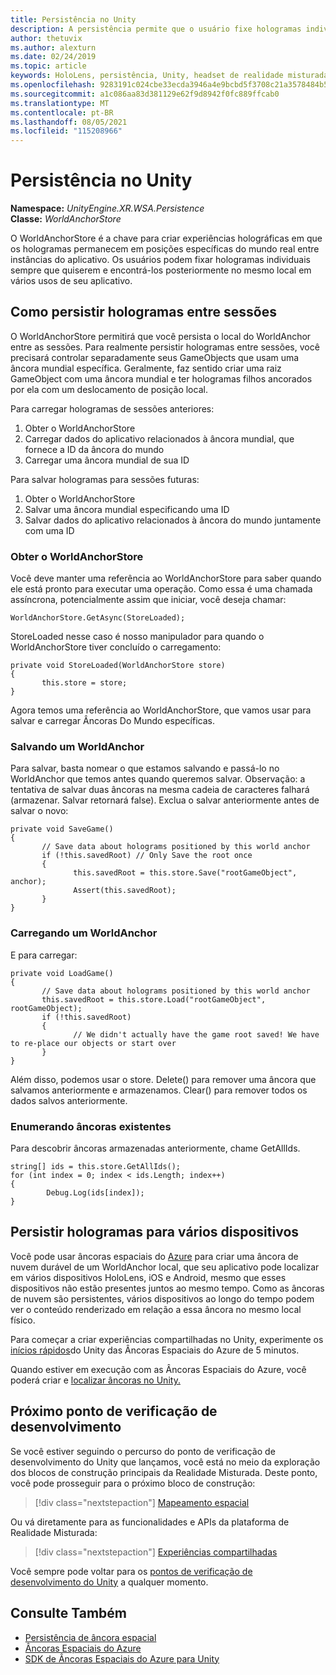 ```yaml
---
title: Persistência no Unity
description: A persistência permite que o usuário fixe hologramas individuais onde quer que ele queira e, em seguida, encontre-os posteriormente em vários usos do seu aplicativo.
author: thetuvix
ms.author: alexturn
ms.date: 02/24/2019
ms.topic: article
keywords: HoloLens, persistência, Unity, headset de realidade misturada, headset de realidade misturada do Windows, headset de realidade virtual
ms.openlocfilehash: 9283191c024cbe33ecda3946a4e9bcbd5f3708c21a3578484b547207ee70a49b
ms.sourcegitcommit: a1c086aa83d381129e62f9d8942f0fc889ffcab0
ms.translationtype: MT
ms.contentlocale: pt-BR
ms.lasthandoff: 08/05/2021
ms.locfileid: "115208966"
---
```

# <a name="persistence-in-unity"></a>Persistência no Unity

**Namespace:** *UnityEngine.XR.WSA.Persistence*<br>
**Classe:** *WorldAnchorStore*

O WorldAnchorStore é a chave para criar experiências holográficas em que os hologramas permanecem em posições específicas do mundo real entre instâncias do aplicativo. Os usuários podem fixar hologramas individuais sempre que quiserem e encontrá-los posteriormente no mesmo local em vários usos de seu aplicativo.

## <a name="how-to-persist-holograms-across-sessions"></a>Como persistir hologramas entre sessões

O WorldAnchorStore permitirá que você persista o local do WorldAnchor entre as sessões. Para realmente persistir hologramas entre sessões, você precisará controlar separadamente seus GameObjects que usam uma âncora mundial específica. Geralmente, faz sentido criar uma raiz GameObject com uma âncora mundial e ter hologramas filhos ancorados por ela com um deslocamento de posição local.

Para carregar hologramas de sessões anteriores:
1. Obter o WorldAnchorStore
2. Carregar dados do aplicativo relacionados à âncora mundial, que fornece a ID da âncora do mundo
3. Carregar uma âncora mundial de sua ID

Para salvar hologramas para sessões futuras:
1. Obter o WorldAnchorStore
2. Salvar uma âncora mundial especificando uma ID
3. Salvar dados do aplicativo relacionados à âncora do mundo juntamente com uma ID

### <a name="getting-the-worldanchorstore"></a>Obter o WorldAnchorStore

Você deve manter uma referência ao WorldAnchorStore para saber quando ele está pronto para executar uma operação. Como essa é uma chamada assíncrona, potencialmente assim que iniciar, você deseja chamar:

```
WorldAnchorStore.GetAsync(StoreLoaded);
```

StoreLoaded nesse caso é nosso manipulador para quando o WorldAnchorStore tiver concluído o carregamento:

```
private void StoreLoaded(WorldAnchorStore store)
{
       this.store = store;
}
```

Agora temos uma referência ao WorldAnchorStore, que vamos usar para salvar e carregar Âncoras Do Mundo específicas.

### <a name="saving-a-worldanchor"></a>Salvando um WorldAnchor

Para salvar, basta nomear o que estamos salvando e passá-lo no WorldAnchor que temos antes quando queremos salvar. Observação: a tentativa de salvar duas âncoras na mesma cadeia de caracteres falhará (armazenar. Salvar retornará false). Exclua o salvar anteriormente antes de salvar o novo:

```
private void SaveGame()
{
       // Save data about holograms positioned by this world anchor
       if (!this.savedRoot) // Only Save the root once
       {
              this.savedRoot = this.store.Save("rootGameObject", anchor);
              Assert(this.savedRoot);
       }
}
```

### <a name="loading-a-worldanchor"></a>Carregando um WorldAnchor

E para carregar:

```
private void LoadGame()
{
       // Save data about holograms positioned by this world anchor
       this.savedRoot = this.store.Load("rootGameObject", rootGameObject);
       if (!this.savedRoot)
       {
              // We didn't actually have the game root saved! We have to re-place our objects or start over
       }
}
```

Além disso, podemos usar o store. Delete() para remover uma âncora que salvamos anteriormente e armazenamos. Clear() para remover todos os dados salvos anteriormente.

### <a name="enumerating-existing-anchors"></a>Enumerando âncoras existentes

Para descobrir âncoras armazenadas anteriormente, chame GetAllIds.

```
string[] ids = this.store.GetAllIds();
for (int index = 0; index < ids.Length; index++)
{
        Debug.Log(ids[index]);
}
```

## <a name="persisting-holograms-for-multiple-devices"></a>Persistir hologramas para vários dispositivos

Você pode usar âncoras espaciais do <a href="/azure/spatial-anchors/overview" target="_blank">Azure</a> para criar uma âncora de nuvem durável de um WorldAnchor local, que seu aplicativo pode localizar em vários dispositivos HoloLens, iOS e Android, mesmo que esses dispositivos não estão presentes juntos ao mesmo tempo.  Como as âncoras de nuvem são persistentes, vários dispositivos ao longo do tempo podem ver o conteúdo renderizado em relação a essa âncora no mesmo local físico.

Para começar a criar experiências compartilhadas no Unity, experimente os <a href="/azure/spatial-anchors/unity-overview" target="_blank">inícios rápidos</a>do Unity das Âncoras Espaciais do Azure de 5 minutos.

Quando estiver em execução com as Âncoras Espaciais do Azure, você poderá criar e <a href="/azure/spatial-anchors/concepts/create-locate-anchors-unity" target="_blank">localizar âncoras no Unity.</a>

## <a name="next-development-checkpoint"></a>Próximo ponto de verificação de desenvolvimento

Se você estiver seguindo o percurso do ponto de verificação de desenvolvimento do Unity que lançamos, você está no meio da exploração dos blocos de construção principais da Realidade Misturada. Deste ponto, você pode prosseguir para o próximo bloco de construção:

> [!div class="nextstepaction"]
> [Mapeamento espacial](spatial-mapping-in-unity.md)

Ou vá diretamente para as funcionalidades e APIs da plataforma de Realidade Misturada:

> [!div class="nextstepaction"]
> [Experiências compartilhadas](shared-experiences-in-unity.md)

Você sempre pode voltar para os [pontos de verificação de desenvolvimento do Unity](unity-development-overview.md#2-core-building-blocks) a qualquer momento.

## <a name="see-also"></a>Consulte Também
* [Persistência de âncora espacial](../../design/coordinate-systems.md#spatial-anchor-persistence)
* <a href="/azure/spatial-anchors" target="_blank">Âncoras Espaciais do Azure</a>
* <a href="/dotnet/api/Microsoft.Azure.SpatialAnchors" target="_blank">SDK de Âncoras Espaciais do Azure para Unity</a>